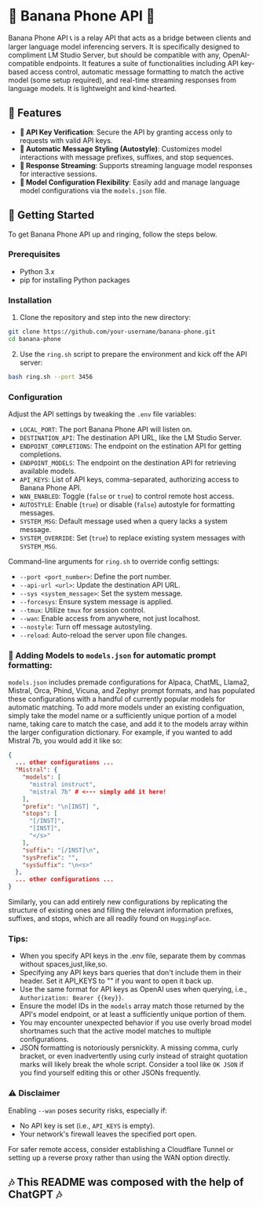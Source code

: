 # 🍌 Banana Phone API 🍌

Banana Phone API 📞 is a relay API that acts as a bridge between clients and larger language model inferencing servers. It is specifically designed to compliment LM Studio Server, but should be compatible with any, OpenAI-compatible endpoints. It features a suite of functionalities including API key-based access control, automatic message formatting to match the active model (some setup required), and real-time streaming responses from language models. It is lightweight and kind-hearted.

## 🎉 Features

- **🔑 API Key Verification**: Secure the API by granting access only to requests with valid API keys.
- **💅 Automatic Message Styling (Autostyle)**: Customizes model interactions with message prefixes, suffixes, and stop sequences.
- **🔁 Response Streaming**: Supports streaming language model responses for interactive sessions.
- **🔧 Model Configuration Flexibility**: Easily add and manage language model configurations via the `models.json` file.

## 🚀 Getting Started

To get Banana Phone API up and ringing, follow the steps below.

### Prerequisites

- Python 3.x
- pip for installing Python packages

### Installation

1. Clone the repository and step into the new directory:

```sh
git clone https://github.com/your-username/banana-phone.git
cd banana-phone
```

2. Use the `ring.sh` script to prepare the environment and kick off the API server:

```sh
bash ring.sh --port 3456
```

### Configuration

Adjust the API settings by tweaking the `.env` file variables:

- `LOCAL_PORT`: The port Banana Phone API will listen on.
- `DESTINATION_API`: The destination API URL, like the LM Studio Server.
- `ENDPOINT_COMPLETIONS`: The endpoint on the estination API for getting completions.
- `ENDPOINT_MODELS`: The endpoint on the destination API for retrieving available models.
- `API_KEYS`: List of API keys, comma-separated, authorizing access to Banana Phone API.
- `WAN_ENABLED`: Toggle (`false` or `true`) to control remote host access.
- `AUTOSTYLE`: Enable (`true`) or disable (`false`) autostyle for formatting messages.
- `SYSTEM_MSG`: Default message used when a query lacks a system message.
- `SYSTEM_OVERRIDE`: Set (`true`) to replace existing system messages with `SYSTEM_MSG`.

Command-line arguments for `ring.sh` to override config settings:

- `--port <port_number>`: Define the port number.
- `--api-url <url>`: Update the destination API URL.
- `--sys <system_message>`: Set the system message.
- `--forcesys`: Ensure system message is applied.
- `--tmux`: Utilize `tmux` for session control.
- `--wan`: Enable access from anywhere, not just localhost.
- `--nostyle`: Turn off message autostyling.
- `--reload`: Auto-reload the server upon file changes.

### 📝 Adding Models to `models.json` for automatic prompt formatting:

`models.json` includes premade configurations for Alpaca, ChatML, Llama2, Mistral, Orca, Phind, Vicuna, and Zephyr prompt formats, and has populated these configurations with a handful of currently popular models for automatic matching. To add more models under an existing configuation, simply take the model name or a sufficiently unique portion of a model name, taking care to match the case, and add it to the models array within the larger configuration dictionary. For example, if you wanted to add Mistral 7b, you would add it like so:

``` models.json
{
  ... other configurations ...
  "Mistral": {
    "models": [
      "mistral instruct",
      "mistral 7b" # <--- simply add it here!
    ],
    "prefix": "\n[INST] ",
    "stops": [
      "[/INST]",
      "[INST]",
      "</s>"
    ],
    "suffix": "[/INST]\n",
    "sysPrefix": "",
    "sysSuffix": "\n<s>"
  },
  ... other configurations ...
}
```

Similarly, you can add entirely new configurations by replicating the structure of existing ones and filling the relevant information prefixes, suffixes, and stops, which are all readily found on `HuggingFace`.

### Tips:
- When you specify API keys in the .env file, separate them by commas without spaces,just,like,so.
- Specifying any API keys bars queries that don't include them in their header. Set it API_KEYS to "" if you want to open it back up.
- Use the same format for API keys as OpenAI uses when querying, i.e., `Authorization: Bearer {{key}}`.
- Ensure the model IDs in the `models` array match those returned by the API's model endpoint, or at least a sufficiently unique portion of them.
- You may encounter unexpected behavior if you use overly broad model shortnames such that the active model matches to multiple configurations.
- JSON formatting is notoriously persnickity. A missing comma, curly bracket, or even inadvertently using curly instead of straight quotation marks will likely break the whole script. Consider a tool like `OK JSON` if you find yourself editing this or other JSONs frequently.

### ⚠️ Disclaimer

Enabling `--wan` poses security risks, especially if:

- No API key is set (i.e., `API_KEYS` is empty).
- Your network's firewall leaves the specified port open.

For safer remote access, consider establishing a Cloudflare Tunnel or setting up a reverse proxy rather than using the WAN option directly.

## 🎶 This README was composed with the help of ChatGPT 🎶
